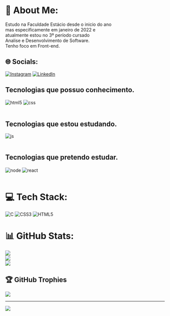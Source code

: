 # 💫 About Me:
Estudo na Faculdade Estácio desde o inicio do ano <br>mas especificamente em janeiro de 2022 e <br>atualmente estou no 3º período cursado <br>Analise e Desenvolvimento de Software.<br>Tenho foco em Front-end.


## 🌐 Socials:
[![Instagram](https://img.shields.io/badge/Instagram-%23E4405F.svg?logo=Instagram&logoColor=white)](https://instagram.com/https://www.instagram.com/g_abrielcarvalho/) [![LinkedIn](https://img.shields.io/badge/LinkedIn-%230077B5.svg?logo=linkedin&logoColor=white)](https://linkedin.com/in/https://www.linkedin.com/in/gabriel-carvalho-798abb232/) 


## Tecnologias que possuo conhecimento.

<div style="display: inline_block">
  <img align="center" alt="html5" src="https://img.shields.io/badge/HTML5-E34F26?style=for-the-badge&logo=html5&logoColor=white" />
  <img align="center" alt="css" src="https://img.shields.io/badge/CSS3-1572B6?style=for-the-badge&logo=css3&logoColor=white" />
</div><br/>

## Tecnologias que estou estudando.

<div style="display: inline_block">
<img align="center" alt="js" src="https://img.shields.io/badge/JavaScript-F7DF1E?style=for-the-badge&logo=javascript&logoColor=black" />

 </div><br/>

## Tecnologias que pretendo estudar.
<div style="display: inline_block">
<img align="center" alt="node" src="https://img.shields.io/badge/Node.js-43853D?style=for-the-badge&logo=node.js&logoColor=white" />
<img align="center" alt="react" src="https://img.shields.io/badge/React_Native-20232A?style=for-the-badge&logo=react&logoColor=61DAFB" />
 </div><br/>
                      

# 💻 Tech Stack:
![C](https://img.shields.io/badge/c-%2300599C.svg?style=for-the-badge&logo=c&logoColor=white) ![CSS3](https://img.shields.io/badge/css3-%231572B6.svg?style=for-the-badge&logo=css3&logoColor=white) ![HTML5](https://img.shields.io/badge/html5-%23E34F26.svg?style=for-the-badge&logo=html5&logoColor=white)
# 📊 GitHub Stats:
![](https://github-readme-stats.vercel.app/api?username=Dev-GabrielCarvalho0&theme=gotham&hide_border=false&include_all_commits=false&count_private=false)<br/>
![](https://github-readme-streak-stats.herokuapp.com/?user=Dev-GabrielCarvalho&theme=gotham&hide_border=false)<br/>
![](https://github-readme-stats.vercel.app/api/top-langs/?username=GabrielCarvalho790&theme=gotham&hide_border=false&include_all_commits=false&count_private=false&layout=compact)

## 🏆 GitHub Trophies
![](https://github-profile-trophy.vercel.app/?username=Dev-GabrielCarvalho&theme=radical&no-frame=false&no-bg=true&margin-w=4)

---
[![](https://visitcount.itsvg.in/api?id=Dev-GabrielCarvalho&icon=0&color=0)](https://visitcount.itsvg.in)

<!-- Proudly created with GPRM ( https://gprm.itsvg.in ) -->
